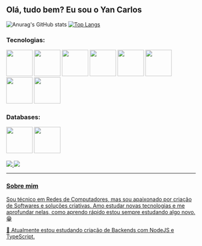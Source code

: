 ## Olá, tudo bem? Eu sou o Yan Carlos

![Anurag's GitHub stats](https://github-readme-stats.vercel.app/api?username=r3sp31t4&theme=dark&show_icons=true)
[![Top Langs](https://github-readme-stats.vercel.app/api/top-langs/?username=r3sp31t4&layout=compact&theme=dark)](https://github.com/r3sp31t4/github-readme-stats)


<div>
  <h3>Tecnologias:</h3>
  <img src="https://cdn.jsdelivr.net/gh/devicons/devicon/icons/javascript/javascript-original.svg" width="70px" />
  <img src="https://cdn.jsdelivr.net/gh/devicons/devicon/icons/typescript/typescript-original.svg" width="70px" />
  <img src="https://cdn.jsdelivr.net/gh/devicons/devicon/icons/html5/html5-original.svg" width="70px" />
  <img src="https://cdn.jsdelivr.net/gh/devicons/devicon/icons/css3/css3-original.svg" width="70px"/>
  <img src="https://cdn.jsdelivr.net/gh/devicons/devicon/icons/react/react-original.svg" width="70px"/>
  <img src="https://cdn.jsdelivr.net/gh/devicons/devicon/icons/nodejs/nodejs-original.svg" width="70px"/>
  <img src="https://cdn.jsdelivr.net/gh/devicons/devicon/icons/bootstrap/bootstrap-plain-wordmark.svg" width="70px"/>
  <img src="https://cdn.jsdelivr.net/gh/devicons/devicon/icons/materialui/materialui-original.svg" width="70px"/>
</div>

<div>
  <h3>Databases:</h3>
  <img src="https://cdn.jsdelivr.net/gh/devicons/devicon/icons/mysql/mysql-plain-wordmark.svg" width="70px"/>
  <img src="https://cdn.jsdelivr.net/gh/devicons/devicon/icons/mongodb/mongodb-original-wordmark.svg" width="70px"/>
</div>
<br>
<div>
  <a target="_blank" href="mailto:ycarlos.live@gmail.com"><img src="https://img.shields.io/badge/Gmail-D14836?style=for-the-badge&logo=gmail&logoColor=white"/> <a/>
  <a target="_blank" href="https://www.facebook.com/profile.php?id=100012228105743"> <img src="https://img.shields.io/badge/Facebook-1877F2?style=for-the-badge&logo=facebook&logoColor=white"</a>
</div>
<hr>

### Sobre mim

Sou técnico em Redes de Computadores, mas sou apaixonado por criação de Softwares e soluções criativas. Amo estudar novas tecnologias e me aprofundar nelas, como aprendo rápido estou sempre estudando algo novo.😁

📖 Atualmente estou estudando criação de Backends com NodeJS e TypeScript.

